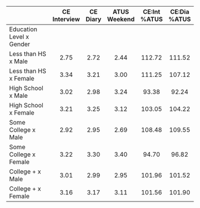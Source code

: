 
|                      | CE<br>Interview |  CE<br>Diary | ATUS<br>Weekend | CE:Int<br>%ATUS | CE:Dia<br>%ATUS |
| -------------------- | :----------: | :----------: | :----------: | :----------: | :----------: |
| Education Level x Gender |              |              |              |              |              |
| Less than HS x Male  |         2.75 |         2.72 |         2.44 |       112.72 |       111.52 |
| Less than HS x Female |         3.34 |         3.21 |         3.00 |       111.25 |       107.12 |
| High School x Male   |         3.02 |         2.98 |         3.24 |        93.38 |        92.24 |
| High School x Female |         3.21 |         3.25 |         3.12 |       103.05 |       104.22 |
| Some College x Male  |         2.92 |         2.95 |         2.69 |       108.48 |       109.55 |
| Some College x Female |         3.22 |         3.30 |         3.40 |        94.70 |        96.82 |
| College + x Male     |         3.01 |         2.99 |         2.95 |       101.96 |       101.52 |
| College + x Female   |         3.16 |         3.17 |         3.11 |       101.56 |       101.90 |

